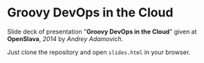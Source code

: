 # Groovy DevOps in the Cloud

Slide deck of presentation "**Groovy DevOps in the Cloud**" given at **OpenSlava**, *2014* by *Andrey Adamovich*.

Just clone the repository and open `slides.html` in your browser.
